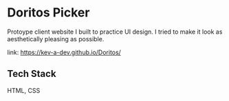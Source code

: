 
# Doritos Picker

Protoype client website I built to practice UI design. I tried to make it look as aesthetically pleasing as possible.

link: https://kev-a-dev.github.io/Doritos/
## Tech Stack

HTML, CSS
